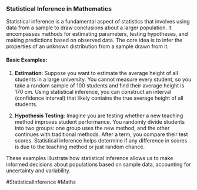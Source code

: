 ### Statistical Inference in Mathematics

Statistical inference is a fundamental aspect of statistics that involves using data from a sample to draw conclusions about a larger population. It encompasses methods for estimating parameters, testing hypotheses, and making predictions based on observed data. The core idea is to infer the properties of an unknown distribution from a sample drawn from it.

#### Basic Examples:

1. **Estimation**: Suppose you want to estimate the average height of all students in a large university. You cannot measure every student, so you take a random sample of 100 students and find their average height is 170 cm. Using statistical inference, you can construct an interval (confidence interval) that likely contains the true average height of all students.

2. **Hypothesis Testing**: Imagine you are testing whether a new teaching method improves student performance. You randomly divide students into two groups: one group uses the new method, and the other continues with traditional methods. After a term, you compare their test scores. Statistical inference helps determine if any difference in scores is due to the teaching method or just random chance.

These examples illustrate how statistical inference allows us to make informed decisions about populations based on sample data, accounting for uncertainty and variability.

#StatisticalInference #Maths